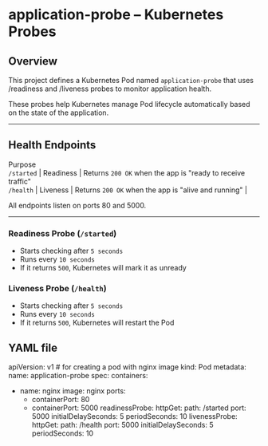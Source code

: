 # application-probe – Kubernetes Probes

## Overview

This project defines a Kubernetes Pod named `application-probe` that uses /readiness and /liveness probes to monitor application health.

These probes help Kubernetes manage Pod lifecycle automatically based on the state of the application.

---

## Health Endpoints

Purpose                                                                 
`/started`   | Readiness     | Returns `200 OK` when the app is "ready to receive traffic"          
`/health`    | Liveness      | Returns `200 OK` when the app is "alive and running"                |

All endpoints listen on ports 80 and 5000.

---

### Readiness Probe (`/started`)
- Starts checking after `5 seconds`
- Runs every `10 seconds`
- If it returns `500`, Kubernetes will mark it as unready

### Liveness Probe (`/health`)
- Starts checking after `5 seconds`
- Runs every `10 seconds`
- If it returns `500`, Kubernetes will restart the Pod

## YAML file

apiVersion: v1         # for creating a pod with nginx image
kind: Pod
metadata:
  name: application-probe
spec:
  containers:
  - name: nginx
    image: nginx
    ports:
    - containerPort: 80
    - containerPort: 5000
    readinessProbe:
      httpGet:
        path: /started
        port: 5000
      initialDelaySeconds: 5
      periodSeconds: 10
    livenessProbe:
      httpGet:
        path: /health
        port: 5000
      initialDelaySeconds: 5
      periodSeconds: 10